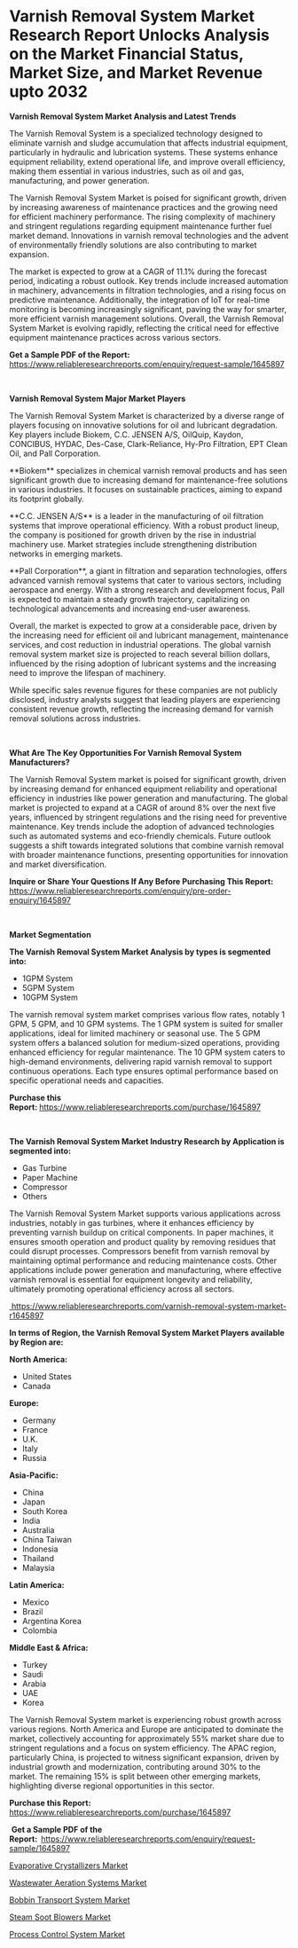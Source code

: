 <p><h1>Varnish Removal System Market Research Report Unlocks Analysis on the Market Financial Status, Market Size, and Market Revenue upto 2032</h1></p><p><strong>Varnish Removal System Market Analysis and Latest Trends</strong></p>
<p><p>The Varnish Removal System is a specialized technology designed to eliminate varnish and sludge accumulation that affects industrial equipment, particularly in hydraulic and lubrication systems. These systems enhance equipment reliability, extend operational life, and improve overall efficiency, making them essential in various industries, such as oil and gas, manufacturing, and power generation.</p><p>The Varnish Removal System Market is poised for significant growth, driven by increasing awareness of maintenance practices and the growing need for efficient machinery performance. The rising complexity of machinery and stringent regulations regarding equipment maintenance further fuel market demand. Innovations in varnish removal technologies and the advent of environmentally friendly solutions are also contributing to market expansion.</p><p>The market is expected to grow at a CAGR of 11.1% during the forecast period, indicating a robust outlook. Key trends include increased automation in machinery, advancements in filtration technologies, and a rising focus on predictive maintenance. Additionally, the integration of IoT for real-time monitoring is becoming increasingly significant, paving the way for smarter, more efficient varnish management solutions. Overall, the Varnish Removal System Market is evolving rapidly, reflecting the critical need for effective equipment maintenance practices across various sectors.</p></p>
<p><strong>Get a Sample PDF of the Report:&nbsp;</strong> <a href="https://www.reliableresearchreports.com/enquiry/request-sample/1645897?utm_campaign=123&utm_medium=2&utm_source=Github&utm_content=ia&utm_term=21022025&utm_id=varnish-removal-system">https://www.reliableresearchreports.com/enquiry/request-sample/1645897</a></p>
<p>&nbsp;</p>
<p><strong>Varnish Removal System Major Market Players</strong></p>
<p><p>The Varnish Removal System Market is characterized by a diverse range of players focusing on innovative solutions for oil and lubricant degradation. Key players include Biokem, C.C. JENSEN A/S, OilQuip, Kaydon, CONCIBUS, HYDAC, Des-Case, Clark-Reliance, Hy-Pro Filtration, EPT Clean Oil, and Pall Corporation. </p><p>**Biokem** specializes in chemical varnish removal products and has seen significant growth due to increasing demand for maintenance-free solutions in various industries. It focuses on sustainable practices, aiming to expand its footprint globally.</p><p>**C.C. JENSEN A/S** is a leader in the manufacturing of oil filtration systems that improve operational efficiency. With a robust product lineup, the company is positioned for growth driven by the rise in industrial machinery use. Market strategies include strengthening distribution networks in emerging markets.</p><p>**Pall Corporation**, a giant in filtration and separation technologies, offers advanced varnish removal systems that cater to various sectors, including aerospace and energy. With a strong research and development focus, Pall is expected to maintain a steady growth trajectory, capitalizing on technological advancements and increasing end-user awareness.</p><p>Overall, the market is expected to grow at a considerable pace, driven by the increasing need for efficient oil and lubricant management, maintenance services, and cost reduction in industrial operations. The global varnish removal system market size is projected to reach several billion dollars, influenced by the rising adoption of lubricant systems and the increasing need to improve the lifespan of machinery.</p><p>While specific sales revenue figures for these companies are not publicly disclosed, industry analysts suggest that leading players are experiencing consistent revenue growth, reflecting the increasing demand for varnish removal solutions across industries.</p></p>
<p>&nbsp;</p>
<p><strong>What Are The Key Opportunities For Varnish Removal System Manufacturers?</strong></p>
<p><p>The Varnish Removal System market is poised for significant growth, driven by increasing demand for enhanced equipment reliability and operational efficiency in industries like power generation and manufacturing. The global market is projected to expand at a CAGR of around 8% over the next five years, influenced by stringent regulations and the rising need for preventive maintenance. Key trends include the adoption of advanced technologies such as automated systems and eco-friendly chemicals. Future outlook suggests a shift towards integrated solutions that combine varnish removal with broader maintenance functions, presenting opportunities for innovation and market diversification.</p></p>
<p><strong>Inquire or Share Your Questions If Any Before Purchasing This Report:</strong> <a href="https://www.reliableresearchreports.com/enquiry/pre-order-enquiry/1645897?utm_campaign=123&utm_medium=2&utm_source=Github&utm_content=ia&utm_term=21022025&utm_id=varnish-removal-system">https://www.reliableresearchreports.com/enquiry/pre-order-enquiry/1645897</a></p>
<p>&nbsp;</p>
<p><strong>Market Segmentation</strong></p>
<p><strong>The Varnish Removal System Market Analysis by types is segmented into:</strong></p>
<p><ul><li>1GPM System</li><li>5GPM System</li><li>10GPM System</li></ul></p>
<p><p>The varnish removal system market comprises various flow rates, notably 1 GPM, 5 GPM, and 10 GPM systems. The 1 GPM system is suited for smaller applications, ideal for limited machinery or seasonal use. The 5 GPM system offers a balanced solution for medium-sized operations, providing enhanced efficiency for regular maintenance. The 10 GPM system caters to high-demand environments, delivering rapid varnish removal to support continuous operations. Each type ensures optimal performance based on specific operational needs and capacities.</p></p>
<p><strong>Purchase this Report:&nbsp;</strong><a href="https://www.reliableresearchreports.com/purchase/1645897?utm_campaign=123&utm_medium=2&utm_source=Github&utm_content=ia&utm_term=21022025&utm_id=varnish-removal-system">https://www.reliableresearchreports.com/purchase/1645897</a></p>
<p>&nbsp;</p>
<p><strong>The Varnish Removal System Market Industry Research by Application is segmented into:</strong></p>
<p><ul><li>Gas Turbine</li><li>Paper Machine</li><li>Compressor</li><li>Others</li></ul></p>
<p><p>The Varnish Removal System Market supports various applications across industries, notably in gas turbines, where it enhances efficiency by preventing varnish buildup on critical components. In paper machines, it ensures smooth operation and product quality by removing residues that could disrupt processes. Compressors benefit from varnish removal by maintaining optimal performance and reducing maintenance costs. Other applications include power generation and manufacturing, where effective varnish removal is essential for equipment longevity and reliability, ultimately promoting operational efficiency across all sectors.</p></p>
<p><a href="https://www.reliableresearchreports.com/varnish-removal-system-market-r1645897?utm_campaign=123&utm_medium=2&utm_source=Github&utm_content=ia&utm_term=21022025&utm_id=varnish-removal-system">&nbsp;https://www.reliableresearchreports.com/varnish-removal-system-market-r1645897</a></p>
<p><strong>In terms of Region, the Varnish Removal System Market Players available by Region are:</strong></p>
<p>
    <p> <strong> North America: </strong>
        <ul>
            <li>United States</li>
            <li>Canada</li>
        </ul>
        </p> 
    <p> <strong> Europe: </strong>
        <ul>
            <li>Germany</li>
            <li>France</li>
            <li>U.K.</li>
            <li>Italy</li>
            <li>Russia</li>
        </ul>
        </p> 
    <p> <strong> Asia-Pacific: </strong>
        <ul>
            <li>China</li>
            <li>Japan</li>
            <li>South Korea</li>
            <li>India</li>
            <li>Australia</li>
            <li>China Taiwan</li>
            <li>Indonesia</li>
            <li>Thailand</li>
            <li>Malaysia</li>
        </ul>
        </p> 
    <p> <strong> Latin America: </strong>
        <ul>
            <li>Mexico</li>
            <li>Brazil</li>
            <li>Argentina Korea</li>
            <li>Colombia</li>
        </ul>
        </p> 
    <p> <strong> Middle East & Africa: </strong>
        <ul>
            <li>Turkey</li>
            <li>Saudi</li>
            <li>Arabia</li>
            <li>UAE</li>
            <li>Korea</li>
        </ul>
    </p>
    </p>
<p><p>The Varnish Removal System market is experiencing robust growth across various regions. North America and Europe are anticipated to dominate the market, collectively accounting for approximately 55% market share due to stringent regulations and a focus on system efficiency. The APAC region, particularly China, is projected to witness significant expansion, driven by industrial growth and modernization, contributing around 30% to the market. The remaining 15% is split between other emerging markets, highlighting diverse regional opportunities in this sector.</p></p>
<p><strong>Purchase this Report: </strong><a href="https://www.reliableresearchreports.com/purchase/1645897?utm_campaign=123&utm_medium=2&utm_source=Github&utm_content=ia&utm_term=21022025&utm_id=varnish-removal-system">https://www.reliableresearchreports.com/purchase/1645897</a></p>
<p>&nbsp;<strong>Get a Sample PDF of the Report:&nbsp;&nbsp;</strong><a href="https://www.reliableresearchreports.com/enquiry/request-sample/1645897?utm_campaign=123&utm_medium=2&utm_source=Github&utm_content=ia&utm_term=21022025&utm_id=varnish-removal-system">https://www.reliableresearchreports.com/enquiry/request-sample/1645897</a></p>
<p><strong></strong></p>
<p><p><a href="https://github.com/saaindosya/Market-Research-Report-List-1/blob/main/evaporative-crystallizers-market.md?utm_campaign=123&utm_medium=2&utm_source=Github&utm_content=ia&utm_term=21022025&utm_id=varnish-removal-system">Evaporative Crystallizers Market</a></p><p><a href="https://github.com/ternainglin/Market-Research-Report-List-1/blob/main/wastewater-aeration-systems-market.md?utm_campaign=123&utm_medium=2&utm_source=Github&utm_content=ia&utm_term=21022025&utm_id=varnish-removal-system">Wastewater Aeration Systems Market</a></p><p><a href="https://github.com/zurubting/Market-Research-Report-List-1/blob/main/bobbin-transport-system-market.md?utm_campaign=123&utm_medium=2&utm_source=Github&utm_content=ia&utm_term=21022025&utm_id=varnish-removal-system">Bobbin Transport System Market</a></p><p><a href="https://github.com/penglatilles/Market-Research-Report-List-1/blob/main/steam-soot-blowers-market.md?utm_campaign=123&utm_medium=2&utm_source=Github&utm_content=ia&utm_term=21022025&utm_id=varnish-removal-system">Steam Soot Blowers Market</a></p><p><a href="https://github.com/lalolatiot/Market-Research-Report-List-1/blob/main/process-control-system-market.md?utm_campaign=123&utm_medium=2&utm_source=Github&utm_content=ia&utm_term=21022025&utm_id=varnish-removal-system">Process Control System Market</a></p></p>